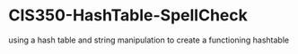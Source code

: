# CIS350-HashTable-SpellCheck
using a hash table and string manipulation to create a functioning hashtable
